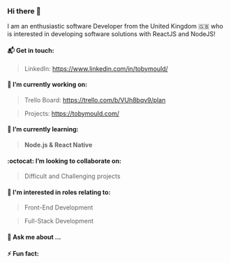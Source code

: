 ### Hi there 👋
I am an enthusiastic software Developer from the United Kingdom :uk: who is interested in developing software solutions with ReactJS and NodeJS!

#### 📬 Get in touch: 
> LinkedIn: https://www.linkedin.com/in/tobymould/

#### 🔭 I’m currently working on:
 > Trello Board: https://trello.com/b/VUh8bqv9/plan
 
 > Projects: https://tobymould.com/

#### 🌱 I’m currently learning: 
> __Node.js & React Native__

#### :octocat: I’m looking to collaborate on:
> Difficult and Challenging projects 

#### 👷 I'm interested in roles relating to:
> Front-End Development

> Full-Stack Development

#### 💬 Ask me about ...
#### ⚡ Fun fact: 


<!--
**tobymould/tobymould** is a ✨ _special_ ✨ repository because its `README.md` (this file) appears on your GitHub profile.

Here are some ideas to get you started:

- 🔭 I’m currently working on ...
- 🌱 I’m currently learning ...
- 👯 I’m looking to collaborate on ...
- 🤔 I’m looking for help with ...
- 💬 Ask me about ...
- 📫 How to reach me: ...
- 😄 Pronouns: ...
- ⚡ Fun fact: ...
-->
